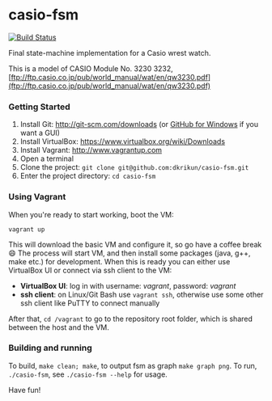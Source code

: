 # casio-fsm

[![Build Status](https://travis-ci.org/dkrikun/casio-fsm.png)](https://travis-ci.org/dkrikun/casio-fsm)

Final state-machine implementation for a Casio wrest watch.

This is a model of CASIO Module No. 3230 3232, [ftp://ftp.casio.co.jp/pub/world_manual/wat/en/qw3230.pdf](ftp://ftp.casio.co.jp/pub/world_manual/wat/en/qw3230.pdf)


### Getting Started
1. Install Git: http://git-scm.com/downloads (or [GitHub for Windows](http://windows.github.com/) if you want a GUI)
2. Install VirtualBox: https://www.virtualbox.org/wiki/Downloads
3. Install Vagrant: http://www.vagrantup.com
4. Open a terminal
5. Clone the project: `git clone git@github.com:dkrikun/casio-fsm.git`
6. Enter the project directory: `cd casio-fsm`

### Using Vagrant
When you're ready to start working, boot the VM:
```
vagrant up
```

This will download the basic VM and configure it, so go have a coffee break :smile:
The process will start VM, and then install some packages (java, g++, make etc.) for development.
When this is ready you can either use VirtualBox UI or connect via ssh client to the VM:
 * **VirtualBox UI**: log in with username: *vagrant*, password: *vagrant*
 * **ssh client**: on Linux/Git Bash use `vagrant ssh`, otherwise use some other ssh client like PuTTY to connect manually

After that, `cd /vagrant` to go to the repository root folder, which is shared between the host and the VM.

### Building and running
To build, `make clean; make`, to output fsm as graph `make graph png`.
To run, `./casio-fsm`, see `./casio-fsm --help` for usage.


Have fun!



